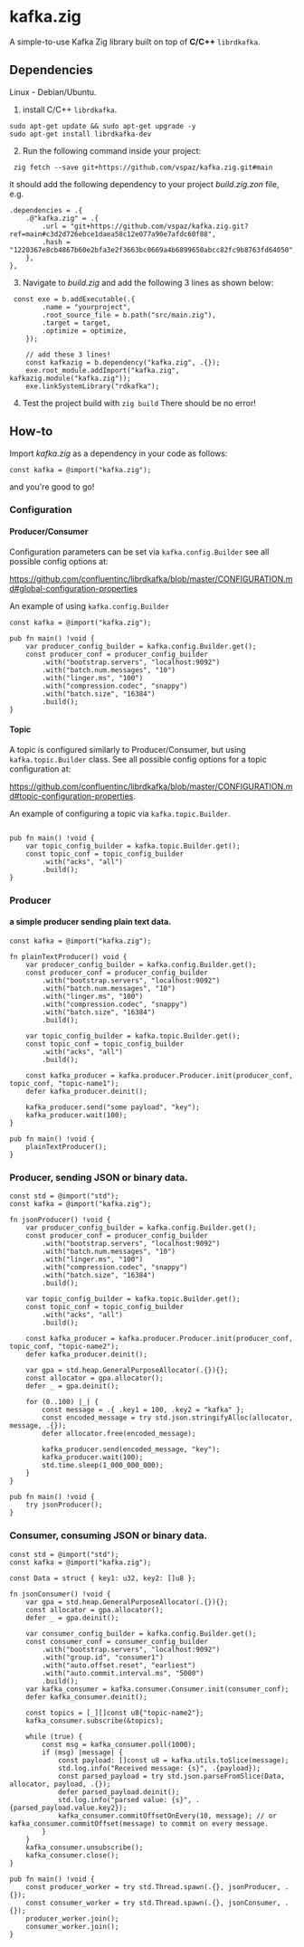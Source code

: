 # kafka.zig
A simple-to-use Kafka Zig library built on top of **C/C++** `librdkafka`.

## Dependencies
Linux - Debian/Ubuntu.
1. install C/C++ `librdkafka`.

```shell
sudo apt-get update && sudo apt-get upgrade -y
sudo apt-get install librdkafka-dev
```
2. Run the following command inside your project:
```shell
 zig fetch --save git+https://github.com/vspaz/kafka.zig.git#main
```
it should add the following dependency to your project _build.zig.zon_ file, e.g.
```zig
.dependencies = .{
    .@"kafka.zig" = .{
        .url = "git+https://github.com/vspaz/kafka.zig.git?ref=main#c3d2d726ebce1daea58c12e077a90e7afdc60f88",
        .hash = "1220367e8cb4867b60e2bfa3e2f3663bc0669a4b6899650abcc82fc9b8763fd64050",
    },
},
```
3. Navigate to _build.zig_ and add the following 3 lines as shown below:
```zig
 const exe = b.addExecutable(.{
        .name = "yourproject",
        .root_source_file = b.path("src/main.zig"),
        .target = target,
        .optimize = optimize,
    });
    
    // add these 3 lines! 
    const kafkazig = b.dependency("kafka.zig", .{});
    exe.root_module.addImport("kafka.zig", kafkazig.module("kafka.zig"));
    exe.linkSystemLibrary("rdkafka");
```
4. Test the project build with `zig build`
There should be no error!

## How-to

Import _kafka.zig_ as a dependency in your code as follows:
```zig
const kafka = @import("kafka.zig");
```
and you're good to go!

### Configuration
#### Producer/Consumer

Configuration parameters can be set via `kafka.config.Builder`
see all possible config options at:

https://github.com/confluentinc/librdkafka/blob/master/CONFIGURATION.md#global-configuration-properties

An example of using `kafka.config.Builder`
```zig
const kafka = @import("kafka.zig");

pub fn main() !void {
    var producer_config_builder = kafka.config.Builder.get();
    const producer_conf = producer_config_builder
        .with("bootstrap.servers", "localhost:9092")
        .with("batch.num.messages", "10")
        .with("linger.ms", "100")
        .with("compression.codec", "snappy")
        .with("batch.size", "16384")
        .build();
}
```

#### Topic
A topic is configured similarly to Producer/Consumer, but using `kafka.topic.Builder` class.
See all possible config options for a topic configuration at: 

https://github.com/confluentinc/librdkafka/blob/master/CONFIGURATION.md#topic-configuration-properties.

An example of configuring a topic via `kafka.topic.Builder`.
```zig

pub fn main() !void {
    var topic_config_builder = kafka.topic.Builder.get();
    const topic_conf = topic_config_builder
        .with("acks", "all")
        .build();
}
```
### Producer
#### a simple producer sending plain text data.
```zig
const kafka = @import("kafka.zig");

fn plainTextProducer() void {
    var producer_config_builder = kafka.config.Builder.get();
    const producer_conf = producer_config_builder
        .with("bootstrap.servers", "localhost:9092")
        .with("batch.num.messages", "10")
        .with("linger.ms", "100")
        .with("compression.codec", "snappy")
        .with("batch.size", "16384")
        .build();

    var topic_config_builder = kafka.topic.Builder.get();
    const topic_conf = topic_config_builder
        .with("acks", "all")
        .build();

    const kafka_producer = kafka.producer.Producer.init(producer_conf, topic_conf, "topic-name1");
    defer kafka_producer.deinit();

    kafka_producer.send("some payload", "key");
    kafka_producer.wait(100);
}

pub fn main() !void {
    plainTextProducer();
}
```

### Producer, sending JSON or binary data.
```zig
const std = @import("std");
const kafka = @import("kafka.zig");

fn jsonProducer() !void {
    var producer_config_builder = kafka.config.Builder.get();
    const producer_conf = producer_config_builder
        .with("bootstrap.servers", "localhost:9092")
        .with("batch.num.messages", "10")
        .with("linger.ms", "100")
        .with("compression.codec", "snappy")
        .with("batch.size", "16384")
        .build();

    var topic_config_builder = kafka.topic.Builder.get();
    const topic_conf = topic_config_builder
        .with("acks", "all")
        .build();

    const kafka_producer = kafka.producer.Producer.init(producer_conf, topic_conf, "topic-name2");
    defer kafka_producer.deinit();

    var gpa = std.heap.GeneralPurposeAllocator(.{}){};
    const allocator = gpa.allocator();
    defer _ = gpa.deinit();

    for (0..100) |_| {
        const message = .{ .key1 = 100, .key2 = "kafka" };
        const encoded_message = try std.json.stringifyAlloc(allocator, message, .{});
        defer allocator.free(encoded_message);

        kafka_producer.send(encoded_message, "key");
        kafka_producer.wait(100);
        std.time.sleep(1_000_000_000);
    }
}

pub fn main() !void {
    try jsonProducer();
}
```

### Consumer, consuming JSON or binary data.

```zig
const std = @import("std");
const kafka = @import("kafka.zig");

const Data = struct { key1: u32, key2: []u8 };

fn jsonConsumer() !void {
    var gpa = std.heap.GeneralPurposeAllocator(.{}){};
    const allocator = gpa.allocator();
    defer _ = gpa.deinit();

    var consumer_config_builder = kafka.config.Builder.get();
    const consumer_conf = consumer_config_builder
        .with("bootstrap.servers", "localhost:9092")
        .with("group.id", "consumer1")
        .with("auto.offset.reset", "earliest")
        .with("auto.commit.interval.ms", "5000")
        .build();
    var kafka_consumer = kafka.consumer.Consumer.init(consumer_conf);
    defer kafka_consumer.deinit();

    const topics = [_][]const u8{"topic-name2"};
    kafka_consumer.subscribe(&topics);

    while (true) {
        const msg = kafka_consumer.poll(1000);
        if (msg) |message| {
            const payload: []const u8 = kafka.utils.toSlice(message);
            std.log.info("Received message: {s}", .{payload});
            const parsed_payload = try std.json.parseFromSlice(Data, allocator, payload, .{});
            defer parsed_payload.deinit();
            std.log.info("parsed value: {s}", .{parsed_payload.value.key2});
            kafka_consumer.commitOffsetOnEvery(10, message); // or kafka_consumer.commitOffset(message) to commit on every message.
        }
    }
    kafka_consumer.unsubscribe();
    kafka_consumer.close();
}

pub fn main() !void {
    const producer_worker = try std.Thread.spawn(.{}, jsonProducer, .{});
    const consumer_worker = try std.Thread.spawn(.{}, jsonConsumer, .{});
    producer_worker.join();
    consumer_worker.join();
}
```
